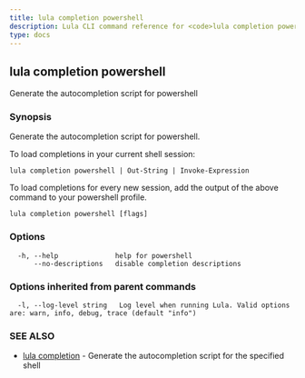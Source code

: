 ```yaml
---
title: lula completion powershell
description: Lula CLI command reference for <code>lula completion powershell</code>.
type: docs
---
```

## lula completion powershell

Generate the autocompletion script for powershell

### Synopsis

Generate the autocompletion script for powershell.

To load completions in your current shell session:

	lula completion powershell | Out-String | Invoke-Expression

To load completions for every new session, add the output of the above command
to your powershell profile.


```
lula completion powershell [flags]
```

### Options

```
  -h, --help              help for powershell
      --no-descriptions   disable completion descriptions
```

### Options inherited from parent commands

```
  -l, --log-level string   Log level when running Lula. Valid options are: warn, info, debug, trace (default "info")
```

### SEE ALSO

* [lula completion](/cli/cli-commands/lula_completion/)	 - Generate the autocompletion script for the specified shell

